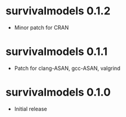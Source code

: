 # survivalmodels 0.1.2

* Minor patch for CRAN

# survivalmodels 0.1.1

* Patch for clang-ASAN, gcc-ASAN, valgrind

# survivalmodels 0.1.0

- Initial release
